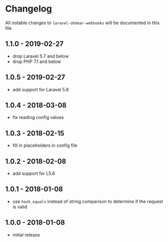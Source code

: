 # Changelog

All notable changes to `laravel-ohdear-webhooks` will be documented in this file

## 1.1.0 - 2019-02-27

- drop Laravel 5.7 and below
- drop PHP 7.1 and below

## 1.0.5 - 2019-02-27

- add support for Laravel 5.8

## 1.0.4 - 2018-03-08

- fix reading config values

## 1.0.3 - 2018-02-15

- fill in placeholders in config file

## 1.0.2 - 2018-02-08

- add support for L5.6

## 1.0.1 - 2018-01-08

- use `hash_equals` instead of string comparison to determine if the request is valid

## 1.0.0 - 2018-01-08

- initial release
